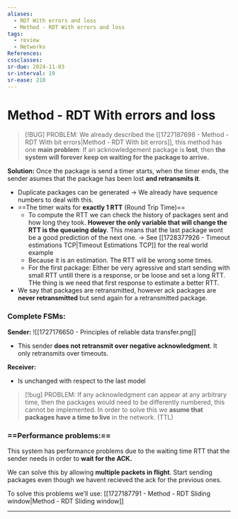 ```yaml
---
aliases:
  - RDT With errors and loss
  - Method - RDT With errors and loss
tags:
  - review
  - Networks
References: 
cssclasses: 
sr-due: 2024-11-03
sr-interval: 19
sr-ease: 210
---
```

# Method - RDT With errors and loss

> [!BUG] PROBLEM: 
> We already described the [[1727187698 - Method - RDT With bit errors|Method - RDT With bit errors]], this method has one **main problem**:
> If an acknowledgement package is **lost**, then **the system will forever keep on waiting for the package to arrive.**

**Solution:**
Once the package is send a timer starts, when the timer ends, the sender asumes that the package has been lost **and retransmits it**. 
+ Duplicate packages can be generated → We already have sequence numbers to deal with this. 
+ ==The timer waits for **exactly 1 RTT** (Round Trip Time)==
	+ To compute the RTT we can check the history of packages sent and how long they took. **However the only variable that will change the RTT is the queueing delay**. This means that the last package wont be a good prediction of the next one. → See [[1728377926 - Timeout estimations TCP|Timeout Estimations TCP]] for the real world example
	+ Because it is an estimation. The RTT will be wrong some times. 
	+ For the first package: Either be very agressive and start sending with small RTT untill there is a response, or be loose and set a long RTT. THe thing is we need that first response to estimate a better RTT.
+ We say that packages are retransmitted, however ack packages are **never retransmitted** but send again for a retransmitted package.
### Complete FSMs:
**Sender:**
	![[1727176650 - Principles of reliable data transfer.png]]
+ This sender **does not retransmit over negative acknowledgment**. It only retransmits over timeouts.

**Receiver:**
+ Is unchanged with respect to the last model 


> [!bug] PROBLEM:
>  If any acknowledgment can appear at any arbitrary time, then the packages would need to be differently numbered, this cannot be implemented. In order to solve this we **asume that packages have a time to live** in the network. (TTL)

### ==Performance problems:== 
This system has performance problems due to the waiting time RTT that the sender needs in order to **wait for the ACK.**

We can solve this by allowing **multiple packets in flight**. Start sending packages even though we havent recieved the ack for the previous ones. 

To solve this problems we’ll use:  [[1727187791 - Method - RDT Sliding window|Method - RDT Sliding window]]

***